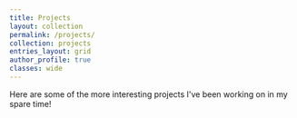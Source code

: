 ```yaml
---
title: Projects
layout: collection
permalink: /projects/
collection: projects
entries_layout: grid
author_profile: true
classes: wide
---
```


Here are some of the more interesting projects I've been working on in my spare time! 